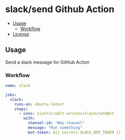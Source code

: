# slack/send Github Action

* [Usage](#usage)
  * [Workflow](#workflow)
* [License](#license)

## Usage

Send a slack message for GitHub Action

### Workflow

```yaml
name: slack

jobs:
  slack:
    runs-on: ubuntu-latest
    steps:
      - uses: elastic/oblt-actions/slack/send@v1
        with:
          channel-id: "#my-channel"
          message: "Run something"
          bot-token: ${{ secrets.SLACK_BOT_TOKEN }}
```
